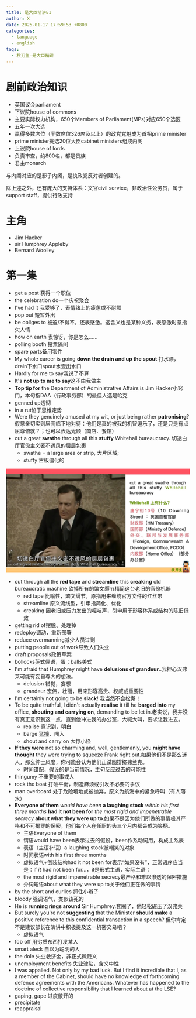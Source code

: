 ```yaml
---
title: 是大臣精讲E1
author: X
date: 2025-01-17 17:59:53 +0800
categories:
  - language
  - english
tags:
  - 秋刀鱼-是大臣精讲
---
```

# 剧前政治知识

- 英国议会parliament
- 下议院house of commons
- 主要实际权力机构，650个Members of Parliament(MPs)对应650个选区
- 五年一次大选
- 赢得多数席位（半数席位326席及以上）的政党党魁成为首相prime minister
- prime minister挑选20位大臣cabinet ministers组成内阁
- 上议院house of lords
- 负责审查，约800名，都是贵族
- 君主monarch

与内阁对应的是影子内阁，是执政党反对者创建的。

除上述之外，还有庞大的支持体系：文官civil service，非政治性公务员，属于support staff，提供行政支持

# 主角

- Jim Hacker
- sir Humphrey Appleby
- Bernard Woolley

# 第一集

- get a post 获得一个职位
- the celebration do一个庆祝聚会
- I've had it 我受够了，表情绪上的疲惫或不耐烦
- pop out 短暂外出
- be obliges to 被迫/不得不，还表感激。这含义也是某种义务，表感激时意指欠人情
- how on earth 表惊讶，你是怎么……
- polling booth 投票隔间
- spare parts备用零件
- My whole career is going **down the drain and up the spout** 打水漂，drain下水口spout水壶出水口
- Hardly for me to say我说了不算
- It's **not up to me to say**这不由我做主
- **Top tip for** the Department of Administrative Affairs is Jim Hacker小窍门，本句指DAA（行政事务部）的最佳人选是哈克
- genned up透彻
- in a rut陷于思维定势
- Were they genuinely amused at my wit, or just being rather **patronising**? 假意亲切实则居高临下地对待：他们是真的被我的机智逗乐了，还是只是有点屈尊俯就？；也可以表达光顾（商店、餐馆）
- cut a great **swathe** through all this **stuffy** Whitehall bureaucracy. 切透白厅官僚主义密不透风的层层包裹
	- swathe = a large area or strip, 大片区域;
	- stuffy 古板僵化的


![](https://raw.githubusercontent.com/cmgzn/cmgzn.github.io/main/assets/img/20250117是大臣E1p1.png)

- cut through all the **red tape** and **streamline** this **creaking** old bureaucratic machine.砍掉所有的繁文缛节精简这台老旧的官僚机器
	- red tape 比喻性，繁文缛节，原指用来缠绕官方文件的红丝带
	- streamline 原义流线型，引申指简化、优化
	- creaking 因老旧或压力发出的嘎吱声，引申用于形容体系或结构的陈旧低效
- getting rid of摆脱、处理掉
- redeploy调动，重新部署
- reduce overmanning减少人员过剩
- putting people out of work导致人们失业
- draft proposals政策草案
- bollocks英式俚语，蛋；balls美式
- I'm afraid that Humphrey might have **delusions of grandeur**..我担心汉弗莱可能有妄自尊大的想法。
	- delusion 错觉，妄想
	- grandeur 宏伟，壮丽，用来形容高贵、权威或重要性
- I'm certainly not going to be **slack**! 我当然不会松懈！
- To be quite truthful, I didn't actually **realise** it till he **barged into** my office, **shouting and carrying on**, demanding to be let in.老实说，我并没有真正意识到这一点，直到他冲进我的办公室，大喊大叫，要求让我进去。
	- realise 意识到，明白
	- barge 猛撞、闯入
	- shout and carry on 大惊小怪
- **If they were** not so charming and, well, gentlemanly, you **might have thought** they were trying to squeeze Frank right out.如果他们不是那么迷人，那么绅士风度，你可能会认为他们正试图排挤弗兰克。
	- 时间错配，假设的是当前情况，主句反应过去的可能性
- thingumy 不重要的事或人
- rock the boat 打破平衡，制造麻烦或引发不必要的争议
- man overboard 处于危险境地或被抛弃，原义为航海中的紧急呼叫（有人落水）
- **Everyone of them** *would have been* **a laughing stock** *within his first three months* **had it not been for** *the most rigid and impenetrable secrecy* **about what they were up to**.如果不是因为他们所做的事情极其严格和不可揭穿的保密，他们每个人在任职的头三个月内都会成为笑柄。
	- 主语Everyone of them
	- 谓语would have been表示过去的假设，been作系动词用，构成主系表
	- 表语（主语补语）a laughing stock被嘲笑的对象
	- 时间状语with his first three months
	- 虚拟语气+倒装结构had it not been for表示“如果没有”，正常语序应当是：if *it* had not been for...，it是形式主语，实际主语：
	- the most rigid and impenetrable secrecy最严格和难以渗透的保密措施
	- 介词短语about what they were up to关于他们正在做的事情
- by the short and curlies 抓住小辫子
- bloody 强调语气，类似该死的
- He is **running rings around** Sir Humphrey.套圈了，他轻松碾压了汉弗莱
- But surely you're not **suggesting** that the Minister **should make** a positive reference to this confidential transaction in a speech? 但你肯定不是建议部长在演讲中积极提及这一机密交易吧？
	- 虚拟语气
- fob off 用劣质东西打发某人
- smart aleck 自以为聪明的人
- the dole 失业救济金，非正式微贬义
- unemployment benefits 失业津贴，含义中性
- I was appalled. Not only by my bad luck. But I find it incredible that I, as a member of the Cabinet, should have no knowledge of forthcoming defence agreements with the Americans. Whatever has happened to the doctrine of collective responsibility that I learned about at the LSE?
- gaping, gape 过度敞开的
- precipitate
- reappraisal